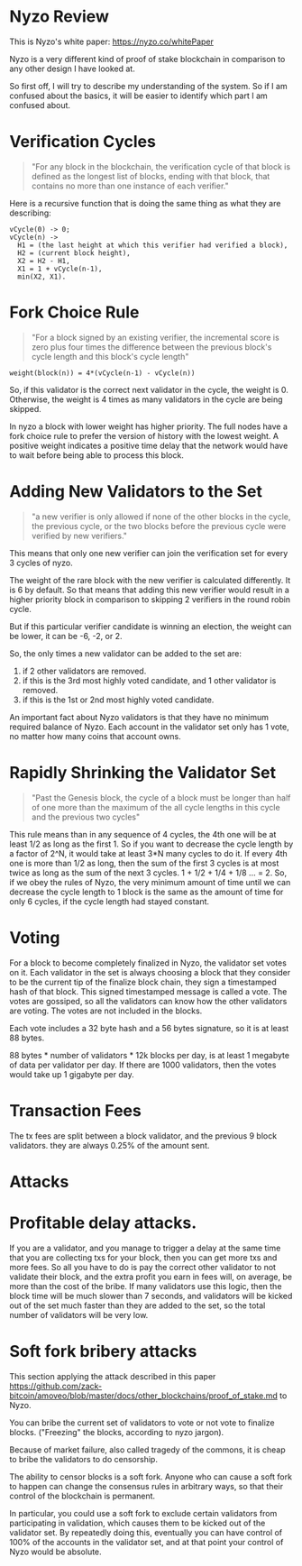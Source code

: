 Nyzo Review
======


This is Nyzo's white paper: https://nyzo.co/whitePaper

Nyzo is a very different kind of proof of stake blockchain in comparison to any other design I have looked at.

So first off, I will try to describe my understanding of the system. So if I am confused about the basics, it will be easier to identify which part I am confused about.

Verification Cycles
==========

> "For any block in the blockchain, the verification cycle of that block is defined as the longest list of blocks, ending with that block, that contains no more than one instance of each verifier."

Here is a recursive function that is doing the same thing as what they are describing:
```
vCycle(0) -> 0;
vCycle(n) ->
  H1 = (the last height at which this verifier had verified a block),
  H2 = (current block height),
  X2 = H2 - H1,
  X1 = 1 + vCycle(n-1),
  min(X2, X1).
```

Fork Choice Rule
==========

> "For a block signed by an existing verifier, the incremental score is zero plus four times the difference between the previous block's cycle length and this block's cycle length"

```
weight(block(n)) = 4*(vCycle(n-1) - vCycle(n))
```
So, if this validator is the correct next validator in the cycle, the weight is 0. Otherwise, the weight is 4 times as many validators in the cycle are being skipped.

In nyzo a block with lower weight has higher priority. The full nodes have a fork choice rule to prefer the version of history with the lowest weight. A positive weight indicates a positive time delay that the network would have to wait before being able to process this block.

Adding New Validators to the Set
===========

> "a new verifier is only allowed if none of the other blocks in the cycle, the previous cycle, or the two blocks before the previous cycle were verified by new verifiers."

This means that only one new verifier can join the verification set for every 3 cycles of nyzo.

The weight of the rare block with the new verifier is calculated differently. It is 6 by default. So that means that adding this new verifier would result in a higher priority block in comparison to skipping 2 verifiers in the round robin cycle.

But if this particular verifier candidate is winning an election, the weight can be lower, it can be -6, -2, or 2.

So, the only times a new validator can be added to the set are:
1) if 2 other validators are removed.
2) if this is the 3rd most highly voted candidate, and 1 other validator is removed.
3) if this is the 1st or 2nd most highly voted candidate.

An important fact about Nyzo validators is that they have no minimum required balance of Nyzo. Each account in the validator set only has 1 vote, no matter how many coins that account owns.

Rapidly Shrinking the Validator Set
================

> "Past the Genesis block, the cycle of a block must be longer than half of one more than the maximum of the all cycle lengths in this cycle and the previous two cycles"

This rule means than in any sequence of 4 cycles, the 4th one will be at least 1/2 as long as the first 1.
So if you want to decrease the cycle length by a factor of 2^N, it would take at least 3*N many cycles to do it.
If every 4th one is more than 1/2 as long, then the sum of the first 3 cycles is at most twice as long as the sum of the next 3 cycles.
1 + 1/2 + 1/4 + 1/8 ... = 2.
So, if we obey the rules of Nyzo, the very minimum amount of time until we can decrease the cycle length to 1 block is the same as the amount of time for only 6 cycles, if the cycle length had stayed constant.

Voting
======

For a block to become completely finalized in Nyzo, the validator set votes on it.
Each validator in the set is always choosing a block that they consider to be the current tip of the finalize block chain, they sign a timestamped hash of that block. This signed timestamped message is called a vote.
The votes are gossiped, so all the validators can know how the other validators are voting. The votes are not included in the blocks.

Each vote includes a 32 byte hash and a 56 bytes signature, so it is at least 88 bytes.

88 bytes * number of validators * 12k blocks per day, is at least 1 megabyte of data per validator per day.
If there are 1000 validators, then the votes would take up 1 gigabyte per day.


Transaction Fees
=======

The tx fees are split between a block validator, and the previous 9 block validators. they are always 0.25% of the amount sent.


Attacks
=========

Profitable delay attacks.
=========

If you are a validator, and you manage to trigger a delay at the same time that you are collecting txs for your block, then you can get more txs and more fees.
So all you have to do is pay the correct other validator to not validate their block, and the extra profit you earn in fees will, on average, be more than the cost of the bribe.
If many validators use this logic, then the block time will be much slower than 7 seconds, and validators will be kicked out of the set much faster than they are added to the set, so the total number of validators will be very low.


Soft fork bribery attacks
==========

This section applying the attack described in this paper https://github.com/zack-bitcoin/amoveo/blob/master/docs/other_blockchains/proof_of_stake.md to Nyzo.

You can bribe the current set of validators to vote or not vote to finalize blocks. ("Freezing" the blocks, according to nyzo jargon).

Because of market failure, also called tragedy of the commons, it is cheap to bribe the validators to do censorship. 

The ability to censor blocks is a soft fork. Anyone who can cause a soft fork to happen can change the consensus rules in arbitrary ways, so that their control of the blockchain is permanent.

In particular, you could use a soft fork to exclude certain validators from participating in validation, which causes them to be kicked out of the validator set. By repeatedly doing this, eventually you can have control of 100% of the accounts in the validator set, and at that point your control of Nyzo would be absolute.

